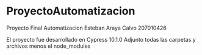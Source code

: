# ProyectoAutomatizacion
 Proyecto Final Automatizacion Esteban Araya Calvo 207010426

El proyecto fue desarrollado en Cypress 10.1.0
Adjunto todas las carpetas y archivos menos el node_modules